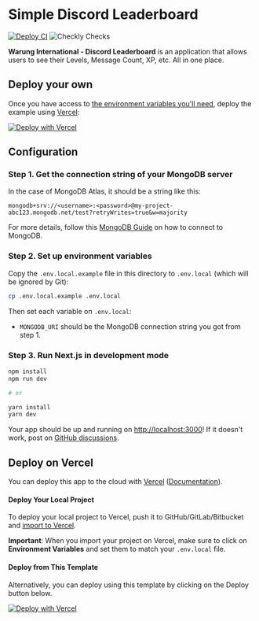# Simple Discord Leaderboard

[![Deploy CI](https://github.com/warung-international/leaderboard/actions/workflows/deploy.yml/badge.svg)](https://github.com/warung-international/leaderboard/actions/workflows/deploy.yml) ![Checkly Checks](https://api.checklyhq.com/v1/badges/checks/88d6c31a-6e6d-4bbf-bc0a-04e4c19fc572)

**Warung International - Discord Leaderboard** is an application that allows users to see their Levels, Message Count, XP, etc. All in one place.

## Deploy your own

Once you have access to [the environment variables you'll need](#step-2-set-up-environment-variables), deploy the example using [Vercel](https://vercel.com?utm_source=github&utm_medium=readme):

[![Deploy with Vercel](https://vercel.com/button)](https://vercel.com/new/git/external?repository-url=https://github.com/warung-international/leaderboard&project-name=wi-leaderboards&repository-name=wi-leaderboards&env=MONGODB_URI&envDescription=Required%20to%20connect%20the%20app%20with%20MongoDB&envLink=https://github.com/warung-international/leaderboard%23step-2-set-up-environment-variables)

## Configuration

### Step 1. Get the connection string of your MongoDB server

In the case of MongoDB Atlas, it should be a string like this:

```
mongodb+srv://<username>:<password>@my-project-abc123.mongodb.net/test?retryWrites=true&w=majority
```

For more details, follow this [MongoDB Guide](https://docs.mongodb.com/guides/server/drivers/) on how to connect to MongoDB.

### Step 2. Set up environment variables

Copy the `.env.local.example` file in this directory to `.env.local` (which will be ignored by Git):

```bash
cp .env.local.example .env.local
```

Then set each variable on `.env.local`:

- `MONGODB_URI` should be the MongoDB connection string you got from step 1.

### Step 3. Run Next.js in development mode

```bash
npm install
npm run dev

# or

yarn install
yarn dev
```

Your app should be up and running on [http://localhost:3000](http://localhost:3000)! If it doesn't work, post on [GitHub discussions](https://github.com/vercel/next.js/discussions).

## Deploy on Vercel

You can deploy this app to the cloud with [Vercel](https://vercel.com?utm_source=github&utm_medium=readme) ([Documentation](https://nextjs.org/docs/deployment)).

#### Deploy Your Local Project

To deploy your local project to Vercel, push it to GitHub/GitLab/Bitbucket and [import to Vercel](https://vercel.com/import/git?utm_source=github&utm_medium=readme).

**Important**: When you import your project on Vercel, make sure to click on **Environment Variables** and set them to match your `.env.local` file.

#### Deploy from This Template

Alternatively, you can deploy using this template by clicking on the Deploy button below.

[![Deploy with Vercel](https://vercel.com/button)](https://vercel.com/new/git/external?repository-url=https://github.com/warung-international/leaderboard&project-name=wi-leaderboards&repository-name=wi-leaderboards&env=MONGODB_URI&envDescription=Required%20to%20connect%20the%20app%20with%20MongoDB&envLink=https://github.com/warung-international/leaderboard%23step-2-set-up-environment-variables)
